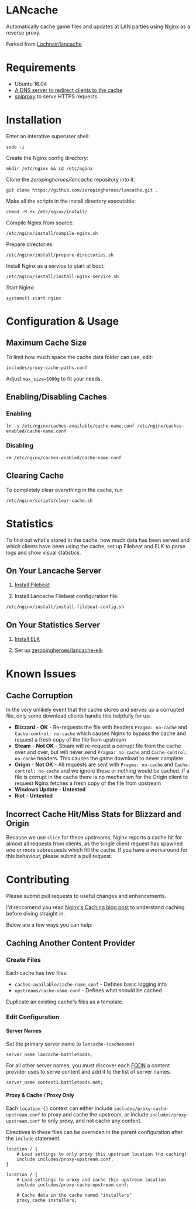 # LANcache
Automatically cache game files and updates at LAN parties using [Nginx](http://nginx.org/) as a reverse proxy.

Forked from [Lochnair/lancache](https://github.com/Lochnair/lancache)

# Requirements

* Ubuntu 16.04
* [A DNS server to redirect clients to the cache](https://github.com/zeropingheroes/lancache-dns)
* [sniproxy](https://github.com/zeropingheroes/lancache-sniproxy) to serve HTTPS requests

# Installation

Enter an interative superuser shell:

`sudo -i`

Create the Nginx config directory:

`mkdir /etc/nginx && cd /etc/nginx`

Clone the *zeropingheroes/lancache* repository into it:

`git clone https://github.com/zeropingheroes/lancache.git .`

Make all the scripts in the install directory executable:

`chmod -R +x /etc/nginx/install/`

Compile Nginx from source:

`/etc/nginx/install/compile-nginx.sh`

Prepare directories:

`/etc/nginx/install/prepare-directories.sh`

Install Nginx as a service to start at boot:

`/etc/nginx/install/install-nginx-service.sh`

Start Nginx:

`systemctl start nginx`

# Configuration & Usage

## Maximum Cache Size

To limit how much space the cache data folder can use, edit:

`includes/proxy-cache-paths.conf`

Adjust `max_size=1000g` to fit your needs.

## Enabling/Disabling Caches

### Enabling

`ln -s /etc/nginx/caches-available/cache-name.conf /etc/nginx/caches-enabled/cache-name.conf`

### Disabling

`rm /etc/nginx/caches-enabled/cache-name.conf`

## Clearing Cache

To completely clear everything in the cache, run

`/etc/nginx/scripts/clear-cache.sh`

# Statistics

To find out what's stored in the cache, how much data has been served and which clients
have been using the cache, set up Filebeat and ELK to parse logs and show visual statistics.

## On Your Lancache Server

1. [Install Filebeat](https://www.elastic.co/guide/en/beats/libbeat/current/setup-repositories.html)

2. Install Lancache Filebeat configuration file:

`/etc/nginx/install/install-filebeat-config.sh`

## On Your Statistics Server

1. [Install ELK](https://www.digitalocean.com/community/tutorials/how-to-install-elasticsearch-logstash-and-kibana-elk-stack-on-ubuntu-14-04)

2. Set up [zeropingheroes/lancache-elk](https://github.com/zeropingheroes/lancache-elk)

# Known Issues

## Cache Corruption
In the very unlikely event that the cache stores and serves up a corrupted file, only some download clients handle this helpfully for us:

* **Blizzard** - **OK** - Re-requests the file with headers `Pragma: no-cache` and `Cache-control: no-cache` which causes Nginx to bypass the cache and request a fresh copy of the file from upstream 
* **Steam** - **Not OK** - Steam will re-request a corrupt file from the cache over and over, but will never send `Pragma: no-cache` and `Cache-control: no-cache` headers. This causes the game download to never complete
* **Origin** - **Not OK** - All requests are sent with `Pragma: no-cache` and `Cache-control: no-cache` and we ignore these or nothing would be cached. If a file is corrupt in the cache there is no mechanism for the Origin client to request Nginx fetches a fresh copy of the file from upstream
* **Windows Update** - **Untested**
* **Riot** - **Untested**

## Incorrect Cache Hit/Miss Stats for Blizzard and Origin
Because we use `slice` for these upstreams, Nginx reports a cache hit for almost all requests from clients, as the single client request has spawned one or more subrequests which fill the cache.
If you have a workaround for this behaviour, please submit a pull request. 

# Contributing

Please submit pull requests to useful changes and enhancements.

I'd reccomend you read [Nginx's Caching blog post](https://www.nginx.com/blog/nginx-high-performance-caching/) to understand caching before diving straight in.

Below are a few ways you can help:

## Caching Another Content Provider

### Create Files
Each cache has two files:

* `caches-available/cache-name.conf` - Defines basic logging info
* `upstreams/cache-name.conf` - Defines what should be cached

Duplicate an existing cache's files as a template.

### Edit Configuration

#### Server Names

Set the primary server name to `lancache-(cachename)`

`server_name lancache-battletoads;`

For all other server names, you must discover each [FQDN](https://en.wikipedia.org/wiki/Fully_qualified_domain_name) a 
content provider uses to serve content and add it to the list of server names.

`server_name content1.battletoads.net;`

#### Proxy & Cache / Proxy Only

Each `location {}` context can either include `includes/proxy-cache-upstream.conf` to proxy
and cache the upstream, or include `includes/proxy-upstream.conf` to only proxy, and not
cache any content.

Directives in these files can be overriden in the parent configuration
after the `include` statement.

```
location / {
    # Load settings to only proxy this upstream location (no caching)
    include includes/proxy-upstream.conf;
}

location / {
    # Load settings to proxy and cache this upstream location
    include includes/proxy-cache-upstream.conf;

    # Cache data in the cache named "installers" 
    proxy_cache installers;
```

